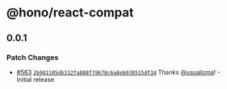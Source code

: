 # @hono/react-compat

## 0.0.1

### Patch Changes

- [#563](https://github.com/honojs/middleware/pull/563) [`2b981105db332fa888f79678c6a8eb030515df34`](https://github.com/honojs/middleware/commit/2b981105db332fa888f79678c6a8eb030515df34) Thanks [@usualoma](https://github.com/usualoma)! - Initial release
